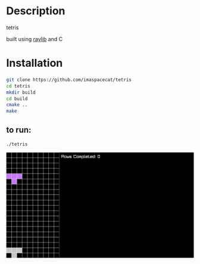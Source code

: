# Description
tetris

built using [raylib](https://www.raylib.com/) and C

# Installation
```bash
git clone https://github.com/imaspacecat/tetris
cd tetris
mkdir build
cd build
cmake ..
make
```

## to run:
```bash
./tetris
```

![gif of game](media/tetris.gif)

